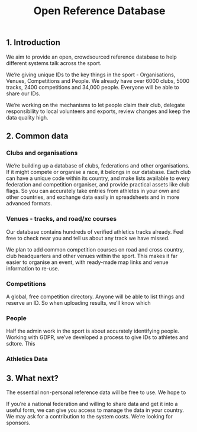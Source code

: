 ﻿---
layout: page
title: Open Reference Database
menus: 
  product:
    weight: 4
---


## 1. Introduction

We aim to provide an open, crowdsourced reference database to help different systems talk across the sport.

We’re giving unique IDs to the key things in the sport - Organisations, Venues, Competitions and People.    We already have over 6000 clubs, 5000 tracks, 2400 competitions and 34,000 people.   Everyone will be able to share our IDs.

We’re working on the mechanisms to let people claim their club, delegate responsibility to local volunteers and exports, review changes and keep the data quality high.

## 2. Common data

### Clubs and organisations
We’re building up a database of clubs, federations and other organisations.  If it might compete or organise a race, it belongs in our database.  Each club can have a unique code within its country, and make lists available to every federation and competition organiser, and provide practical assets like club flags.  So you can accurately take entries from athletes in your own and other countries, and exchange data easily in spreadsheets and in more advanced formats.

### Venues - tracks, and road/xc courses

Our database contains hundreds of verified athletics tracks already.   Feel free to check near you and tell us about any track we have missed.

We plan to add common competition courses on road and cross country, club headquarters and other venues within the sport.  This makes it far easier to organise an event, with ready-made map links and venue information to re-use.

### Competitions

A global, free competition directory. Anyone will be able to list things and reserve an ID.  So when uploading results, we’ll know which 

### People

Half the admin work in the sport is about accurately identifying people. Working with GDPR, we’ve developed a process to give IDs to athletes and sdtore.  This

### Athletics Data 
 


## 3. What next?

The essential non-personal reference data will be free to use.  We hope to

If you’re a national federation and willing to share data and get it into a useful form, we can give you access to manage the data in your country.  We may ask for a contribution to the system costs.  We’re looking for sponsors.

